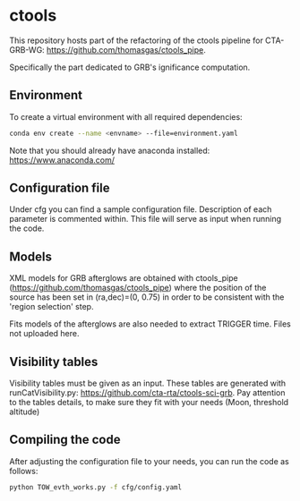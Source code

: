 # ctools
This repository hosts part of the refactoring of the ctools pipeline for CTA-GRB-WG:
https://github.com/thomasgas/ctools_pipe.

Specifically the part dedicated to GRB's ignificance computation. 

## Environment
To create a virtual environment with all required dependencies:

```bash
conda env create --name <envname> --file=environment.yaml
```
Note that you should already have anaconda installed: https://www.anaconda.com/
## Configuration file

Under cfg you can find a sample configuration file. Description of each parameter is commented within. This file will serve as input when running the code.

## Models

XML models for GRB afterglows are obtained with ctools_pipe (https://github.com/thomasgas/ctools_pipe) where the position of the source has been set in (ra,dec)=(0, 0.75) in order to be consistent with the 'region selection' step. 

Fits models of the afterglows are also needed to extract TRIGGER time. Files not uploaded here. 

## Visibility tables

Visibility tables must be given as an input. These tables are generated with runCatVisibility.py: https://github.com/cta-rta/ctools-sci-grb. Pay attention to the tables details, to make sure they fit with your needs (Moon, threshold altitude)

## Compiling the code

After adjusting the configuration file to your needs, you can run the code as follows:

```bash
python TOW_evth_works.py -f cfg/config.yaml
```

